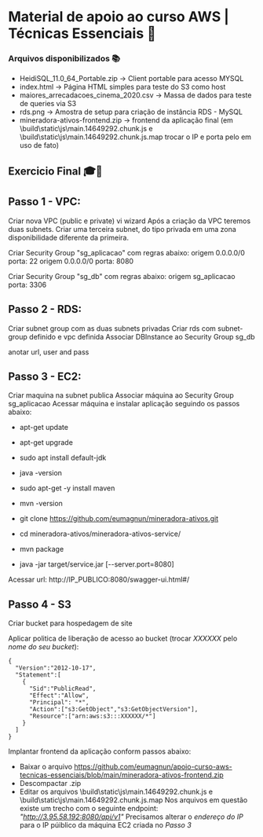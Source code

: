 # Material de apoio ao curso AWS | Técnicas Essenciais 🙂

### Arquivos disponibilizados 📚
 
 - HeidiSQL_11.0_64_Portable.zip -> Client portable para acesso MYSQL
 - index.html -> Página HTML simples para teste do S3 como host
 - maiores_arrecadacoes_cinema_2020.csv -> Massa de dados para teste de queries via S3
 - rds.png -> Amostra de setup para criação de instância RDS - MySQL
 - mineradora-ativos-frontend.zip -> frontend da aplicação final (em \build\static\js\main.14649292.chunk.js e \build\static\js\main.14649292.chunk.js.map trocar o IP e porta pelo em uso de fato)
 
 
## Exercicio Final 🎓🤘

## Passo 1 - VPC:

Criar nova VPC (public e private) vi wizard
Após a criação da VPC teremos duas subnets. Criar uma terceira subnet, do tipo privada em uma zona disponibilidade diferente da primeira.

Criar Security Group "sg_aplicacao" com regras abaixo:
origem 0.0.0.0/0	 porta: 22
origem 0.0.0.0/0	 porta: 8080

Criar Security Group "sg_db" com regras abaixo:
origem sg_aplicacao	 porta: 3306


## Passo 2 - RDS: 
Criar subnet group com as duas subnets privadas
Criar rds com subnet-group definido e vpc definida
Associar DBInstance ao Security Group sg_db

anotar url, user and pass

## Passo 3 - EC2:
Criar maquina na subnet publica
Associar máquina ao Security Group sg_aplicacao
Acessar máquina e instalar aplicação seguindo os passos abaixo:

- apt-get update
- apt-get upgrade

- sudo apt install default-jdk
- java -version

- sudo apt-get -y install maven
- mvn -version

- git clone https://github.com/eumagnun/mineradora-ativos.git

- cd mineradora-ativos/mineradora-ativos-service/

- mvn package

- java -jar target/service.jar [--server.port=8080]


Acessar url:
http://IP_PUBLICO:8080/swagger-ui.html#/


## Passo 4 - S3

Criar bucket para hospedagem de site

Aplicar politica de liberação de acesso ao bucket (trocar *XXXXXX* pelo *nome do seu bucket*):

```
{
  "Version":"2012-10-17",
  "Statement":[
    {
      "Sid":"PublicRead",
      "Effect":"Allow",
      "Principal": "*",
      "Action":["s3:GetObject","s3:GetObjectVersion"],
      "Resource":["arn:aws:s3:::XXXXXX/*"]
    }
  ]
}
```

Implantar frontend da aplicação conform passos abaixo:

- Baixar o arquivo https://github.com/eumagnun/apoio-curso-aws-tecnicas-essenciais/blob/main/mineradora-ativos-frontend.zip
- Descompactar .zip
- Editar os arquivos \build\static\js\main.14649292.chunk.js e \build\static\js\main.14649292.chunk.js.map 
Nos arquivos em questão existe um trecho com o seguinte endpoint: *"http://3.95.58.192:8080/api/v1"*
Precisamos alterar o *endereço do IP* para o IP púiblico da máquina EC2 criada no *Passo 3*
